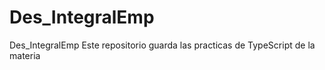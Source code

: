 # Des_IntegralEmp
Des_IntegralEmp
Este repositorio guarda las practicas de TypeScript de la materia 